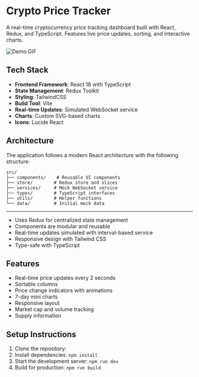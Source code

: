 # Crypto Price Tracker

A real-time cryptocurrency price tracking dashboard built with React, Redux, and TypeScript. Features live price updates, sorting, and interactive charts.

![Demo GIF](https://youtu.be/i6f6ZFMl_bk?si=EtlGaSY-GjtlJXR7)

## Tech Stack

- **Frontend Framework**: React 18 with TypeScript
- **State Management**: Redux Toolkit
- **Styling**: TailwindCSS
- **Build Tool**: Vite
- **Real-time Updates**: Simulated WebSocket service
- **Charts**: Custom SVG-based charts
- **Icons**: Lucide React

## Architecture

The application follows a modern React architecture with the following structure:

```
src/
├── components/    # Reusable UI components
├── store/        # Redux store and slices
├── services/     # Mock WebSocket service
├── types/        # TypeScript interfaces
├── utils/        # Helper functions
└── data/         # Initial mock data
```

---

- Uses Redux for centralized state management
- Components are modular and reusable
- Real-time updates simulated with interval-based service
- Responsive design with Tailwind CSS
- Type-safe with TypeScript

## Features

- Real-time price updates every 2 seconds
- Sortable columns
- Price change indicators with animations
- 7-day mini charts
- Responsive layout
- Market cap and volume tracking
- Supply information

## Setup Instructions

1. Clone the repository:
2. Install dependencies:
   `npm install`
3. Start the development server:
   `npm run dev`
4. Build for production:
   `npm run build`
